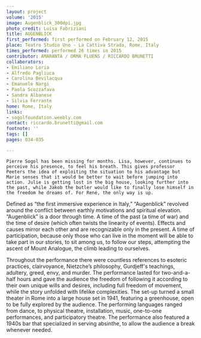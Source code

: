 ```yaml
---
layout: project
volume: '2015'
image: Augenblick_300dpi.jpg
photo_credit: Luisa Fabriziani
title: AUGENBLICK
first_performed: first performed on February 12, 2015
place: Teatro Studio Uno - La Cattiva Strada, Rome, Italy
times_performed: performed 26 times in 2015
contributor: AMARANTA / ORMA FLUENS / RICCARDO BRUNETTI
collaborators:
- Emiliano Loria
- Alfredo Pagliuca
- Carolina Bevilacqua
- Emanuele Nargi
- Paola Scozzafava
- Sandra Albanese
- Silvia Ferrante
home: Rome, Italy
links:
- sogolfoundation.weebly.com
contact: riccardo.brunetti@gmail.com
footnote: ''
tags: []
pages: 034-035

---
```


	Pierre Sogol has been missing for months. Lisa, however, continues to perceive his presence, to feel his breath. This gives professor Peeters the idea of exploiting the situation to his advantage but Marie senses that it would be better to wait before jumping into action. Julie is getting lost in the big house, looking further into the past, while Jakob the butler would like to finally lose himself in the freedom he dreams of. For René, the only way is up.

Defined as “the first immersive experience in Italy,” “Augenblick” revolved around the conflict between earthly motivations and spiritual elevation. “Augenblick” is a door through time. A time of the past (a time of war) and the time of desire (which often twists the linearity of events). Effects and causes mirror each other and are recognizable only in the present. A time of participation, because only those who can live in the moment will be able to take part in our stories, to sit among us, to follow our steps, attempting the ascent of Mount Analogue, the climb leading to ourselves.

Throughout the performance there were countless references to esoteric practices, clairvoyance, Nietzche’s philosophy, Gurdjeff's teachings, adultery, greed, envy, and murder. The performance lasted for two-and-a-half hours and gave the audience the freedom of following it according to their own unique wills and desires, including full freedom of movement, while the story unfolded with lifelike complexities. The set-up turned a small theater in Rome into a large house set in 1941, featuring a greenhouse, open to be fully explored by the audience. The performing languages ranged from dance, to physical theatre, installation, music, one-to-one performances, and participatory theatre. The performance also featured a 1940s bar that specialized in serving absinthe, to allow the audience a break whenever needed.
